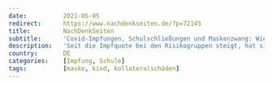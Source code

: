```yaml
---
date:          2021-05-05
redirect:      https://www.nachdenkseiten.de/?p=72145
title:         NachDenkSeiten
subtitle:      'Covid-Impfungen, Schulschließungen und Maskenzwang: Wie gefährdet sind unsere Kinder?'
description:   'Seit die Impfquote bei den Risikogruppen steigt, hat sich der Fokus der öffentlichen Debatte weg vom Schutz der Risikogruppen und hin zu einer Gruppe entwickelt, die nach wissenschaftlichen Erkenntnissen nur minimal durch Covid-19 bedroht ist – den Kindern. Christian Kreiß hat für die NachDenkSeiten eine aktuelle Studie zur Gefährdung von Kindern und Jugendlichen durch Covid-19 zusammengefasst ...'
country:       DE
categories:    [Impfung, Schule]
tags:          [maske, kind, kollateralschäden]
---
```

